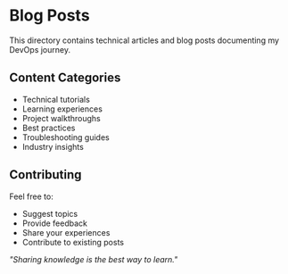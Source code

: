 # Blog Posts

This directory contains technical articles and blog posts documenting my DevOps journey.

## Content Categories

- Technical tutorials
- Learning experiences
- Project walkthroughs
- Best practices
- Troubleshooting guides
- Industry insights


## Contributing

Feel free to:
- Suggest topics
- Provide feedback
- Share your experiences
- Contribute to existing posts

*"Sharing knowledge is the best way to learn."* 